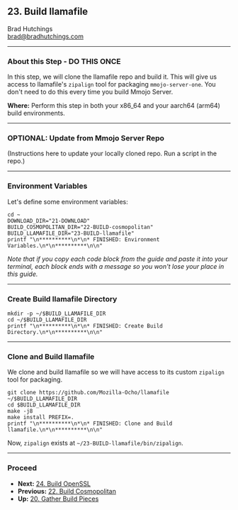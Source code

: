 ## 23. Build llamafile

Brad Hutchings<br/>
brad@bradhutchings.com

---
### About this Step - DO THIS ONCE
In this step, we will clone the llamafile repo and build it. This will give us access to llamafile's `zipalign` tool for packaging `mmojo-server-one`. You don't need to do this every time you build Mmojo Server.

**Where:** Perform this step in both your x86_64 and your aarch64 (arm64) build environments.

---
### OPTIONAL: Update from Mmojo Server Repo
(Instructions here to update your locally cloned repo. Run a script in the repo.)

---
### Environment Variables

Let's define some environment variables:
```
cd ~
DOWNLOAD_DIR="21-DOWNLOAD"
BUILD_COSMOPOLITAN_DIR="22-BUILD-cosmopolitan"
BUILD_LLAMAFILE_DIR="23-BUILD-llamafile"
printf "\n**********\n*\n* FINISHED: Environment Variables.\n*\n**********\n\n"
```

_Note that if you copy each code block from the guide and paste it into your terminal, each block ends with a message so you won't lose your place in this guide._

---
### Create Build llamafile Directory
```
mkdir -p ~/$BUILD_LLAMAFILE_DIR
cd ~/$BUILD_LLAMAFILE_DIR
printf "\n**********\n*\n* FINISHED: Create Build Directory.\n*\n**********\n\n"
```

---
### Clone and Build llamafile
We clone and build llamafile so we will have access to its custom `zipalign` tool for packaging. 

```
git clone https://github.com/Mozilla-Ocho/llamafile ~/$BUILD_LLAMAFILE_DIR
cd $BUILD_LLAMAFILE_DIR
make -j8
make install PREFIX=.
printf "\n**********\n*\n* FINISHED: Clone and Build llamafile.\n*\n**********\n\n"
```

Now, `zipalign` exists at `~/23-BUILD-llamafile/bin/zipalign`.


---
### Proceed
- **Next:** [24. Build OpenSSL](24-Build-OpenSSL.md)
- **Previous:** [22. Build Cosmopolitan](22-Build-Cosmopolitan.md)
- **Up:** [20. Gather Build Pieces](20-Gather-Build-Pieces.md)
